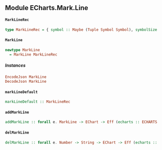 ## Module ECharts.Mark.Line

#### `MarkLineRec`

``` purescript
type MarkLineRec = { symbol :: Maybe (Tuple Symbol Symbol), symbolSize :: Maybe DoubleSymbolSize, symbolRotate :: Maybe (Tuple Number Number), effect :: Maybe MarkPointEffect, geoCoord :: Maybe (Array GeoCoord), data :: Maybe (Array (Tuple MarkPointData MarkPointData)), itemStyle :: Maybe ItemStyle }
```

#### `MarkLine`

``` purescript
newtype MarkLine
  = MarkLine MarkLineRec
```

##### Instances
``` purescript
EncodeJson MarkLine
DecodeJson MarkLine
```

#### `markLineDefault`

``` purescript
markLineDefault :: MarkLineRec
```

#### `addMarkLine`

``` purescript
addMarkLine :: forall e. MarkLine -> EChart -> Eff (echarts :: ECHARTS | e) EChart
```

#### `delMarkLine`

``` purescript
delMarkLine :: forall e. Number -> String -> EChart -> Eff (echarts :: ECHARTS | e) EChart
```


